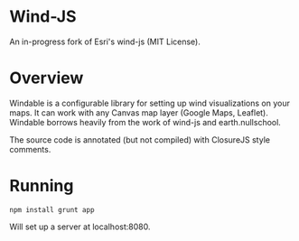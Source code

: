 # Wind-JS  

An in-progress fork of Esri's wind-js (MIT License).

# Overview

Windable is a configurable library for setting up wind visualizations on your maps.
It can work with any Canvas map layer (Google Maps, Leaflet).
Windable borrows heavily from the work of wind-js and earth.nullschool.

The source code is annotated (but not compiled) with ClosureJS style comments.

# Running

`
npm install
grunt app
`

Will set up a server at localhost:8080.